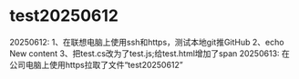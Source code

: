 # test20250612
20250612:
1、在联想电脑上使用ssh和https，测试本地git推GitHub
2、echo New content
3、把test.cs改为了test.js;给test.html增加了span
20250613:
在公司电脑上使用https拉取了文件“test20250612”
